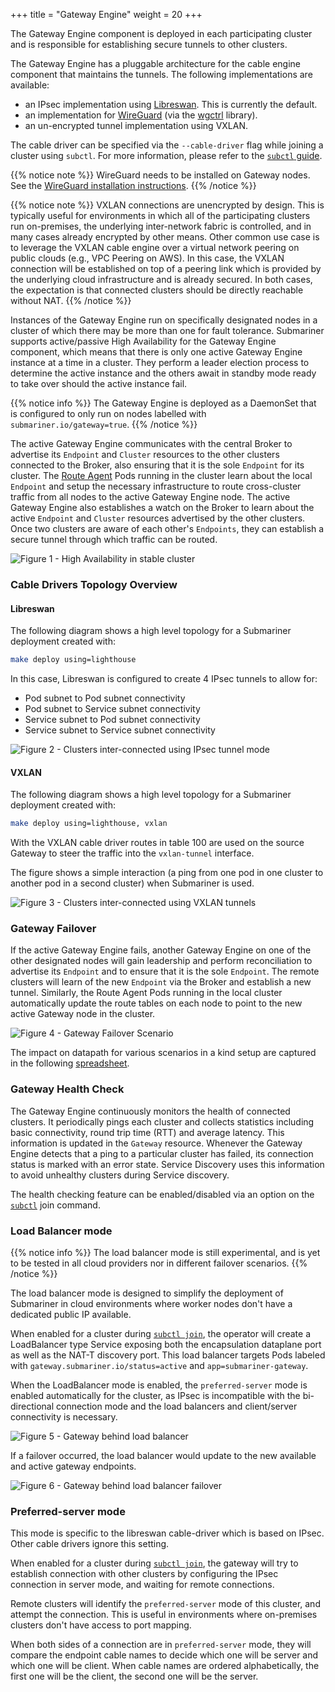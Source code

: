 +++
title =  "Gateway Engine"
weight = 20
+++

The Gateway Engine component is deployed in each participating cluster and
is responsible for establishing secure tunnels to other clusters.

The Gateway Engine has a pluggable architecture for the cable engine component
that maintains the tunnels. The following implementations are available:

* an IPsec implementation using [Libreswan](https://libreswan.org/). This is currently the default.
* an implementation for [WireGuard](https://www.wireguard.com/) (via the [wgctrl](https://github.com/WireGuard/wgctrl-go) library).
* an un-encrypted tunnel implementation using VXLAN.

The cable driver can be specified via the `--cable-driver` flag while joining a cluster using `subctl`. For more information, please refer
to the [`subctl` guide](../../../operations/deployment/subctl/).

{{% notice note %}}
WireGuard needs to be installed on Gateway nodes. See the [WireGuard installation instructions](https://www.wireguard.com/install/).
{{% /notice %}}

{{% notice note %}}
VXLAN connections are unencrypted by design. This is typically useful for environments in which all of the participating clusters run
on-premises, the underlying inter-network fabric is controlled, and in many cases already encrypted by other means. Other common use case is
to leverage the VXLAN cable engine over a virtual network peering on public clouds (e.g., VPC Peering on AWS). In this case, the VXLAN
connection will be established on top of a peering link which is provided by the underlying cloud infrastructure and is already secured.
In both cases, the expectation is that connected clusters should be directly reachable without NAT.
{{% /notice %}}

Instances of the Gateway Engine run on specifically designated nodes in a
cluster of which there may be more than one for fault tolerance. Submariner
supports active/passive High Availability for the Gateway Engine component,
which means that there is only one active Gateway Engine instance at a time
in a cluster. They perform a leader election process to determine the active
instance and the others await in standby mode ready to take over should the
active instance fail.

{{% notice info %}}
The Gateway Engine is deployed as a DaemonSet that is configured to only run
on nodes labelled with `submariner.io/gateway=true`.
{{% /notice %}}

The active Gateway Engine communicates with the central Broker to advertise
its `Endpoint` and `Cluster` resources to the other clusters connected to the
Broker, also ensuring that it is the sole `Endpoint` for its cluster. The
[Route Agent](../route-agent/) Pods running in the cluster learn about the
local `Endpoint` and setup the necessary infrastructure to route cross-cluster
traffic from all nodes to the active Gateway Engine node. The active Gateway Engine
also establishes a watch on the Broker to learn about the active `Endpoint` and
`Cluster` resources advertised by the other clusters. Once two clusters are
aware of each other's `Endpoints`, they can establish a secure tunnel through
which traffic can be routed.

![Figure 1 - High Availability in stable cluster](/images/high-availability/HA_Cluster1.png)
<!-- Image Source: https://docs.google.com/presentation/d/180CtHZnr9PP5Rh98VEmkQz3ovc5AGXG9wosoHMLhgaY/edit -->

### Cable Drivers Topology Overview

#### Libreswan

The following diagram shows a high level topology for a Submariner deployment created with:

```bash
make deploy using=lighthouse
```

In this case, Libreswan is configured to create 4 IPsec tunnels to allow for:

* Pod subnet to Pod subnet connectivity
* Pod subnet to Service subnet connectivity
* Service subnet to Pod subnet connectivity
* Service subnet to Service subnet connectivity

![Figure 2 - Clusters inter-connected using IPsec tunnel mode](/images/cable-drivers/ipsec_cable.png)

#### VXLAN

The following diagram shows a high level topology for a Submariner deployment created with:

```bash
make deploy using=lighthouse, vxlan
```

With the VXLAN cable driver routes in table 100 are used on the source Gateway to steer the traffic
into the `vxlan-tunnel` interface.

The figure shows a simple interaction (a ping from one pod in one cluster to another pod in
a second cluster) when Submariner is used.

![Figure 3 - Clusters inter-connected using VXLAN tunnels](/images/cable-drivers/vxlan_cable.png)

### Gateway Failover

If the active Gateway Engine fails, another Gateway Engine on one of the
other designated nodes will gain leadership and perform reconciliation to
advertise its `Endpoint` and to ensure that it is the sole `Endpoint`. The
remote clusters will learn of the new `Endpoint` via the Broker and establish
a new tunnel. Similarly, the Route Agent Pods running in the local cluster
automatically update the route tables on each node to point to the new active
Gateway node in the cluster.

![Figure 4 - Gateway Failover Scenario](/images/high-availability/HA_Cluster2.png)
<!-- Image Source: https://docs.google.com/presentation/d/180CtHZnr9PP5Rh98VEmkQz3ovc5AGXG9wosoHMLhgaY/edit -->

The impact on datapath for various scenarios in a kind setup are captured in the
following [spreadsheet](https://docs.google.com/spreadsheets/d/1JsXsyRDDXkp6t55Gm-NP5EggWTyYi2yo27pyuDYwlpc/edit#gid=0).

### Gateway Health Check

The Gateway Engine continuously monitors the health of connected clusters.
It periodically pings each cluster and collects statistics including basic connectivity,
round trip time (RTT) and average latency. This information is updated in the `Gateway`
resource. Whenever the Gateway Engine detects that a ping to a particular cluster has failed,
its connection status is marked with an error state. Service Discovery uses this information
to avoid unhealthy clusters during Service discovery.

The health checking feature can be enabled/disabled via an option on the
[`subctl`](../../../operations/deployment/subctl/#join-flags-healthcheck) join command.

### Load Balancer mode

{{% notice info %}}
The load balancer mode is still experimental, and is yet to be tested in all cloud providers nor in different failover scenarios.
{{% /notice %}}

The load balancer mode is designed to simplify the deployment of Submariner in cloud environments
where worker nodes don't have a dedicated public IP available.

When enabled for a cluster during [`subctl join`](../../../operations/deployment/subctl/#join-flags-general),
the operator will create a LoadBalancer type Service exposing both the encapsulation dataplane port
as well as the NAT-T discovery port. This load balancer targets Pods labeled with
`gateway.submariner.io/status=active` and `app=submariner-gateway`.

When the LoadBalancer mode is enabled, the `preferred-server` mode is enabled automatically for
the cluster, as IPsec is incompatible with the bi-directional connection mode and the
load balancers and client/server connectivity is necessary.

![Figure 5 - Gateway behind load balancer](/images/high-availability/HA_Cluster_LB1.png)

If a failover occurred, the load balancer would update to the new available and active
gateway endpoints.

![Figure 6 - Gateway behind load balancer failover](/images/high-availability/HA_Cluster_LB2.png)

### Preferred-server mode

This mode is specific to the libreswan cable-driver which is based on IPsec. Other cable drivers ignore
this setting.

When enabled for a cluster during [`subctl join`](../../../operations/deployment/subctl/#join-flags-general),
the gateway will try to establish connection with other clusters by configuring the IPsec connection
in server mode, and waiting for remote connections.

Remote clusters will identify the `preferred-server` mode of this cluster, and attempt the connection.
This is useful in environments where on-premises clusters don't have access to port mapping.

When both sides of a connection are in `preferred-server` mode, they will compare the endpoint cable
names to decide which one will be server and which one will be client. When cable names are ordered
alphabetically, the first one will be the client, the second one will be the server.
